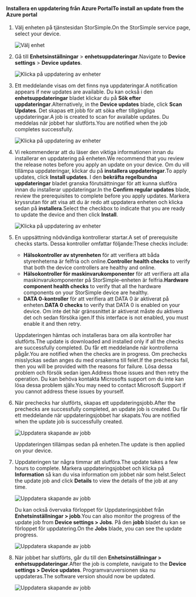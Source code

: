 <!--author=alkohli last changed: 07/07/17-->

#### <a name="to-install-an-update-from-the-azure-portal"></a><span data-ttu-id="fae48-101">Installera en uppdatering från Azure Portal</span><span class="sxs-lookup"><span data-stu-id="fae48-101">To install an update from the Azure portal</span></span>

1. <span data-ttu-id="fae48-102">Välj enheten på tjänstesidan StorSimple.</span><span class="sxs-lookup"><span data-stu-id="fae48-102">On the StorSimple service page, select your device.</span></span>

    ![Välj enhet](./media/storsimple-8000-install-update4-via-portal/update1.png)

2. <span data-ttu-id="fae48-104">Gå till **Enhetsinställningar** > **enhetsuppdateringar**.</span><span class="sxs-lookup"><span data-stu-id="fae48-104">Navigate to **Device settings** > **Device updates**.</span></span>

    ![Klicka på uppdatering av enheter](./media/storsimple-8000-install-update4-via-portal/update2.png)

2. <span data-ttu-id="fae48-106">Ett meddelande visas om det finns nya uppdateringar.</span><span class="sxs-lookup"><span data-stu-id="fae48-106">A notification appears if new updates are available.</span></span> <span data-ttu-id="fae48-107">Du kan också i den **enhetsuppdateringar** bladet klickar du på **Sök efter uppdateringar**.</span><span class="sxs-lookup"><span data-stu-id="fae48-107">Alternatively, in the **Device updates** blade, click **Scan Updates**.</span></span> <span data-ttu-id="fae48-108">Det skapas ett jobb för att söka efter tillgängliga uppdateringar.</span><span class="sxs-lookup"><span data-stu-id="fae48-108">A job is created to scan for available updates.</span></span> <span data-ttu-id="fae48-109">Du meddelas när jobbet har slutförts.</span><span class="sxs-lookup"><span data-stu-id="fae48-109">You are notified when the job completes successfully.</span></span>

    ![Klicka på uppdatering av enheter](./media/storsimple-8000-install-update4-via-portal/update3.png)

3. <span data-ttu-id="fae48-111">Vi rekommenderar att du läser den viktiga informationen innan du installerar en uppdatering på enheten.</span><span class="sxs-lookup"><span data-stu-id="fae48-111">We recommend that you review the release notes before you apply an update on your device.</span></span> <span data-ttu-id="fae48-112">Om du vill tillämpa uppdateringar, klickar du på **installera uppdateringar**.</span><span class="sxs-lookup"><span data-stu-id="fae48-112">To apply updates, click **Install updates**.</span></span> <span data-ttu-id="fae48-113">I den **bekräfta regelbundna uppdateringar** bladet granska förutsättningar för att kunna slutföra innan du installerar uppdateringar.</span><span class="sxs-lookup"><span data-stu-id="fae48-113">In the **Confirm regular updates** blade, review the prerequisites to complete before you apply updates.</span></span> <span data-ttu-id="fae48-114">Markera kryssrutan för att visa att du är redo att uppdatera enheten och klicka sedan på **installera**.</span><span class="sxs-lookup"><span data-stu-id="fae48-114">Select the checkbox to indicate that you are ready to update the device and then click **Install**.</span></span>

    ![Klicka på uppdatering av enheter](./media/storsimple-8000-install-update4-via-portal/update4.png)

6. <span data-ttu-id="fae48-116">En uppsättning nödvändiga kontrollerar startar.</span><span class="sxs-lookup"><span data-stu-id="fae48-116">A set of prerequisite checks starts.</span></span> <span data-ttu-id="fae48-117">Dessa kontroller omfattar följande:</span><span class="sxs-lookup"><span data-stu-id="fae48-117">These checks include:</span></span>
   
   * <span data-ttu-id="fae48-118">**Hälsokontroller av styrenheten** för att verifiera att båda styrenheterna är felfria och online.</span><span class="sxs-lookup"><span data-stu-id="fae48-118">**Controller health checks** to verify that both the device controllers are healthy and online.</span></span>
   * <span data-ttu-id="fae48-119">**Hälsokontroller för maskinvarukomponenter** för att verifiera att alla maskinvarukomponenter på StorSimple-enheten är felfria.</span><span class="sxs-lookup"><span data-stu-id="fae48-119">**Hardware component health checks** to verify that all the hardware components on your StorSimple device are healthy.</span></span>
   * <span data-ttu-id="fae48-120">**DATA 0-kontroller** för att verifiera att DATA 0 är aktiverat på enheten.</span><span class="sxs-lookup"><span data-stu-id="fae48-120">**DATA 0 checks** to verify that DATA 0 is enabled on your device.</span></span> <span data-ttu-id="fae48-121">Om inte det här gränssnittet är aktiverat måste du aktivera det och sedan försöka igen.</span><span class="sxs-lookup"><span data-stu-id="fae48-121">If this interface is not enabled, you must enable it and then retry.</span></span>

    <span data-ttu-id="fae48-122">Uppdateringen hämtas och installeras bara om alla kontroller har slutförts.</span><span class="sxs-lookup"><span data-stu-id="fae48-122">The update is downloaded and installed only if all the checks are successfully completed.</span></span> <span data-ttu-id="fae48-123">Du får ett meddelande när kontrollerna pågår.</span><span class="sxs-lookup"><span data-stu-id="fae48-123">You are notified when the checks are in progress.</span></span> <span data-ttu-id="fae48-124">Om prechecks misslyckas sedan anges du med orsakerna till felet.</span><span class="sxs-lookup"><span data-stu-id="fae48-124">If the prechecks fail, then you will be provided with the reasons for failure.</span></span> <span data-ttu-id="fae48-125">Lösa dessa problem och försök sedan igen.</span><span class="sxs-lookup"><span data-stu-id="fae48-125">Address those issues and then retry the operation.</span></span> <span data-ttu-id="fae48-126">Du kan behöva kontakta Microsofts support om du inte kan lösa dessa problem själv.</span><span class="sxs-lookup"><span data-stu-id="fae48-126">You may need to contact Microsoft Support if you cannot address these issues by yourself.</span></span>

7. <span data-ttu-id="fae48-127">När prechecks har slutförts, skapas ett uppdateringsjobb.</span><span class="sxs-lookup"><span data-stu-id="fae48-127">After the prechecks are successfully completed, an update job is created.</span></span> <span data-ttu-id="fae48-128">Du får ett meddelande när uppdateringsjobbet har skapats.</span><span class="sxs-lookup"><span data-stu-id="fae48-128">You are notified when the update job is successfully created.</span></span>
   
    ![Uppdatera skapande av jobb](./media/storsimple-8000-install-update4-via-portal/update6.png)
   
    <span data-ttu-id="fae48-130">Uppdateringen tillämpas sedan på enheten.</span><span class="sxs-lookup"><span data-stu-id="fae48-130">The update is then applied on your device.</span></span>

9. <span data-ttu-id="fae48-131">Uppdateringen tar några timmar att slutföra.</span><span class="sxs-lookup"><span data-stu-id="fae48-131">The update takes a few hours to complete.</span></span> <span data-ttu-id="fae48-132">Markera uppdateringsjobbet och klicka på **Information** så kan du visa information om jobbet när som helst.</span><span class="sxs-lookup"><span data-stu-id="fae48-132">Select the update job and click **Details** to view the details of the job at any time.</span></span>

    ![Uppdatera skapande av jobb](./media/storsimple-8000-install-update4-via-portal/update8.png)

     <span data-ttu-id="fae48-134">Du kan också övervaka förloppet för Uppdateringsjobbet från **Enhetsinställningar > jobb**.</span><span class="sxs-lookup"><span data-stu-id="fae48-134">You can also monitor the progress of the update job from **Device settings > Jobs**.</span></span> <span data-ttu-id="fae48-135">På den **jobb** bladet du kan se förloppet för uppdatering.</span><span class="sxs-lookup"><span data-stu-id="fae48-135">On the **Jobs** blade, you can see the update progress.</span></span>

     ![Uppdatera skapande av jobb](./media/storsimple-8000-install-update4-via-portal/update7.png)

10. <span data-ttu-id="fae48-137">När jobbet har slutförts, går du till den **Enhetsinställningar > enhetsuppdateringar**.</span><span class="sxs-lookup"><span data-stu-id="fae48-137">After the job is complete, navigate to the **Device settings > Device updates**.</span></span> <span data-ttu-id="fae48-138">Programvaruversionen ska nu uppdateras.</span><span class="sxs-lookup"><span data-stu-id="fae48-138">The software version should now be updated.</span></span>

    ![Uppdatera skapande av jobb](./media/storsimple-8000-install-update4-via-portal/update9.png)


